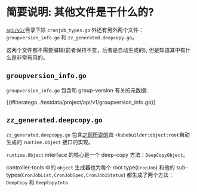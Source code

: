 # 简要说明: 其他文件是干什么的?

[`api/v1/`](https://sigs.k8s.io/kubebuilder/docs/book/src/cronjob-tutorial/testdata/project/api/v1)目录下除 `cronjob_types.go` 外还有另外两个文件：`groupversion_info.go`  和  `zz_generated.deepcopy.go`。

这两个文件都不需要编辑(前者保持不变，后者是自动生成的), 但是知道其中有什么是非常有用的。

## `groupversion_info.go`

`groupversion_info.go` 包含和 group-version 有关的元数据:

{{#literatego ./testdata/project/api/v1/groupversion_info.go}}

## `zz_generated.deepcopy.go`

`zz_generated.deepcopy.go` 包含[之前所说的](new-api.html#moment)由 `+kubebuilder:object:root`自动生成的 `runtime.Object` 接口的实现。

`runtime.Object` interface 的核心是一个 deep-copy 方法：`DeepCopyObject`。

controller-tools 中的 `object` 生成器也为每个 root type(`CronJob`) 和他的 sub-types(`CronJobList,CronJobSpec,CronJob1Status`) 都生成了两个方法：`DeepCopy`  和 `DeepCopyInto`

